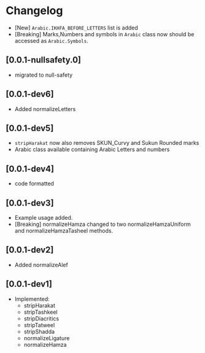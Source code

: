 # Changelog

- [New] `Arabic.IKHFA_BEFORE_LETTERS` list is added
- [Breaking] Marks,Numbers and symbols in `Arabic` class now should be  accessed as `Arabic.Symbols`.
## [0.0.1-nullsafety.0]
- migrated to null-safety
## [0.0.1-dev6]
- Added normalizeLetters
## [0.0.1-dev5]
- `stripHarakat` now also removes SKUN_Curvy and Sukun Rounded marks
- Arabic class available containing Arabic Letters and numbers
## [0.0.1-dev4]
- code formatted
## [0.0.1-dev3]
- Example usage added.
- [Breaking] normalizeHamza changed to two normalizeHamzaUniform and normalizeHamzaTasheel methods.
## [0.0.1-dev2]
- Added normalizeAlef
## [0.0.1-dev1]
- Implemented:
    - stripHarakat
    - stripTashkeel
    - stripDiacritics
    - stripTatweel
    - stripShadda
    - normalizeLigature
    - normalizeHamza
